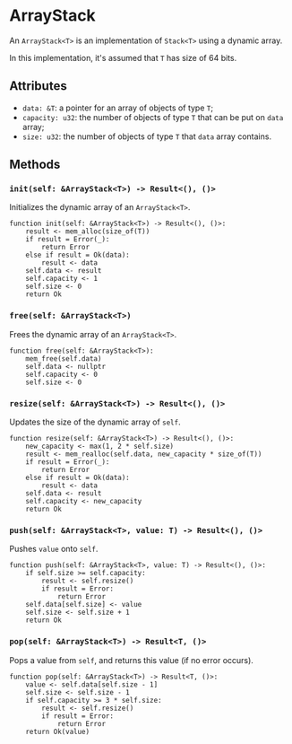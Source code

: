 # ArrayStack

An `ArrayStack<T>` is an implementation of `Stack<T>` using a dynamic array.

In this implementation, it's assumed that `T` has size of 64 bits.

## Attributes
- `data: &T`: a pointer for an array of objects of type `T`;
- `capacity: u32`: the number of objects of type `T` that can be put on `data` array;
- `size: u32`: the number of objects of type `T` that `data` array contains.

## Methods

### `init(self: &ArrayStack<T>) -> Result<(), ()>`

Initializes the dynamic array of an `ArrayStack<T>`.

```
function init(self: &ArrayStack<T>) -> Result<(), ()>:
    result <- mem_alloc(size_of(T))
    if result = Error(_):
        return Error
    else if result = Ok(data):
        result <- data
    self.data <- result
    self.capacity <- 1
    self.size <- 0
    return Ok
```

### `free(self: &ArrayStack<T>)`

Frees the dynamic array of an `ArrayStack<T>`.

```
function free(self: &ArrayStack<T>):
    mem_free(self.data)
    self.data <- nullptr
    self.capacity <- 0
    self.size <- 0
```

### `resize(self: &ArrayStack<T>) -> Result<(), ()>`

Updates the size of the dynamic array of `self`.

```
function resize(self: &ArrayStack<T>) -> Result<(), ()>:
	new_capacity <- max(1, 2 * self.size)
	result <- mem_realloc(self.data, new_capacity * size_of(T))
	if result = Error(_):
		return Error
	else if result = Ok(data):
		result <- data
	self.data <- result
	self.capacity <- new_capacity
	return Ok
```

### `push(self: &ArrayStack<T>, value: T) -> Result<(), ()>`

Pushes `value` onto `self`.

```
function push(self: &ArrayStack<T>, value: T) -> Result<(), ()>:
	if self.size >= self.capacity:
		result <- self.resize()
		if result = Error:
			return Error
	self.data[self.size] <- value
	self.size <- self.size + 1
	return Ok
```

### `pop(self: &ArrayStack<T>) -> Result<T, ()>`

Pops a value from `self`, and returns this value (if no error occurs).

```
function pop(self: &ArrayStack<T>) -> Result<T, ()>:
	value <- self.data[self.size - 1]
	self.size <- self.size - 1
	if self.capacity >= 3 * self.size:
		result <- self.resize()
		if result = Error:
			return Error
	return Ok(value)
```
